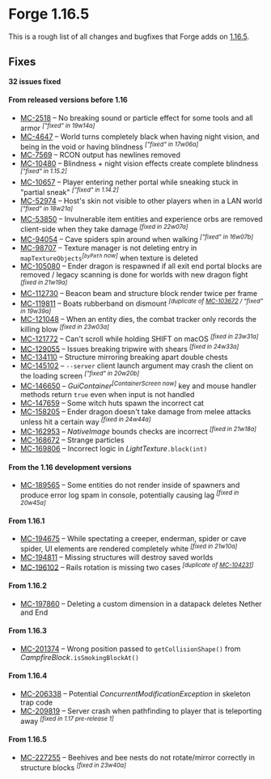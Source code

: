 # Forge 1.16.5
This is a rough list of all changes and bugfixes that Forge adds on [1.16.5](https://minecraft.wiki/w/Java_Edition_1.16.5).

## Fixes
**32 issues fixed**
#### From released versions before 1.16
- [MC-2518](https://bugs.mojang.com/browse/MC-2518) – No breaking sound or particle effect for some tools and all armor <sup>*["fixed" in 19w14a]*</sup>
- [MC-4647](https://bugs.mojang.com/browse/MC-4647) – World turns completely black when having night vision, and being in the void or having blindness <sup>*["fixed" in 17w06a]*</sup>
- [MC-7569](https://bugs.mojang.com/browse/MC-7569) – RCON output has newlines removed
- [MC-10480](https://bugs.mojang.com/browse/MC-10480) – Blindness + night vision effects create complete blindness <sup>*["fixed" in 1.15.2]*</sup>
- [MC-10657](https://bugs.mojang.com/browse/MC-10657) – Player entering nether portal while sneaking stuck in "partial sneak" <sup>*["fixed" in 1.14.2]*</sup>
- [MC-52974](https://bugs.mojang.com/browse/MC-52974) – Host's skin not visible to other players when in a LAN world <sup>*["fixed" in 18w21a]*</sup>
- [MC-53850](https://bugs.mojang.com/browse/MC-53850) – Invulnerable item entities and experience orbs are removed client-side when they take damage <sup>*[fixed in 22w07a]*</sup>
- [MC-94054](https://bugs.mojang.com/browse/MC-94054) – Cave spiders spin around when walking <sup>*["fixed" in 16w07b]*</sup>
- [MC-98707](https://bugs.mojang.com/browse/MC-98707) – Texture manager is not deleting entry in `mapTextureObjects`<sup>*[`byPath` now]*</sup> when texture is deleted
- [MC-105080](https://bugs.mojang.com/browse/MC-105080) – Ender dragon is respawned if all exit end portal blocks are removed / legacy scanning is done for worlds with new dragon fight <sup>*[fixed in 21w19a]*</sup>
- [MC-112730](https://bugs.mojang.com/browse/MC-112730) – Beacon beam and structure block render twice per frame
- [MC-119811](https://bugs.mojang.com/browse/MC-119811) – Boats rubberband on dismount <sup>*[duplicate of [MC-103672](https://bugs.mojang.com/browse/MC-103672) / "fixed" in 19w39a]*</sup>
- [MC-121048](https://bugs.mojang.com/browse/MC-121048) – When an entity dies, the combat tracker only records the killing blow <sup>*[fixed in 23w03a]*</sup>
- [MC-121772](https://bugs.mojang.com/browse/MC-121772) – Can't scroll while holding SHIFT on macOS <sup>*[fixed in 23w31a]*</sup>
- [MC-129055](https://bugs.mojang.com/browse/MC-129055) – Issues breaking tripwire with shears <sup>*[fixed in 24w33a]*</sup>
- [MC-134110](https://bugs.mojang.com/browse/MC-134110) – Structure mirroring breaking apart double chests
- [MC-145102](https://bugs.mojang.com/browse/MC-145102) – `--server` client launch argument may crash the client on the loading screen <sup>*["fixed" in 20w20b]*</sup>
- [MC-146650](https://bugs.mojang.com/browse/MC-146650) – *GuiContainer*<sup>*[*ContainerScreen* now]*</sup> key and mouse handler methods return `true` even when input is not handled
- [MC-147659](https://bugs.mojang.com/browse/MC-147659) – Some witch huts spawn the incorrect cat
- [MC-158205](https://bugs.mojang.com/browse/MC-158205) – Ender dragon doesn't take damage from melee attacks unless hit a certain way <sup>*[fixed in 24w44a]*</sup>
- [MC-162953](https://bugs.mojang.com/browse/MC-162953) – *NativeImage* bounds checks are incorrect <sup>*[fixed in 21w18a]*</sup>
- [MC-168672](https://bugs.mojang.com/browse/MC-168672) – Strange particles
- [MC-169806](https://bugs.mojang.com/browse/MC-169806) – Incorrect logic in *LightTexture*`.block(int)`

#### From the 1.16 development versions
- [MC-189565](https://bugs.mojang.com/browse/MC-189565) – Some entities do not render inside of spawners and produce error log spam in console, potentially causing lag <sup>*[fixed in 20w45a]*</sup>

#### From 1.16.1
- [MC-194675](https://bugs.mojang.com/browse/MC-194675) – While spectating a creeper, enderman, spider or cave spider, UI elements are rendered completely white <sup>*[fixed in 21w10a]*</sup>
- [MC-194811](https://bugs.mojang.com/browse/MC-194811) – Missing structures will destroy saved worlds
- [MC-196102](https://bugs.mojang.com/browse/MC-196102) – Rails rotation is missing two cases <sup>*[duplicate of [MC-104231](https://bugs.mojang.com/browse/MC-104231)]*</sup>

#### From 1.16.2
- [MC-197860](https://bugs.mojang.com/browse/MC-197860) – Deleting a custom dimension in a datapack deletes Nether and End

#### From 1.16.3
- [MC-201374](https://bugs.mojang.com/browse/MC-201374) – Wrong position passed to `getCollisionShape()` from *CampfireBlock*`.isSmokingBlockAt()`

#### From 1.16.4
- [MC-206338](https://bugs.mojang.com/browse/MC-206338) – Potential *ConcurrentModificationException* in skeleton trap code
- [MC-209819](https://bugs.mojang.com/browse/MC-209819) – Server crash when pathfinding to player that is teleporting away <sup>*[fixed in 1.17 pre-release 1]*</sup>

#### From 1.16.5
- [MC-227255](https://bugs.mojang.com/browse/MC-227255) – Beehives and bee nests do not rotate/mirror correctly in structure blocks <sup>*[fixed in 23w40a]*</sup>